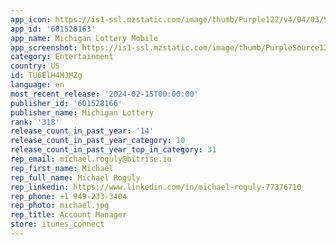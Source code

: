 ```yaml
---
app_icon: https://is1-ssl.mzstatic.com/image/thumb/Purple122/v4/04/03/5c/04035c70-3833-f499-96ad-22ab76076835/AppIcon-1x_U007emarketing-0-7-0-85-220.png/1024x1024bb.png
app_id: '601528163'
app_name: Michigan Lottery Mobile
app_screenshot: https://is1-ssl.mzstatic.com/image/thumb/PurpleSource124/v4/c3/ec/5b/c3ec5b9c-d3ec-2a03-b03f-66f66d4a5f38/22397a3b-a7b5-4fa6-b8c1-1b53cab12a2f_6.5_-_1.png/1242x2688bb.png
category: Entertainment
country: US
id: TU6ElH4MJMZg
language: en
most_recent_release: '2024-02-15T00:00:00'
publisher_id: '601528166'
publisher_name: Michigan Lottery
rank: '318'
release_count_in_past_year: '14'
release_count_in_past_year_category: 10
release_count_in_past_year_top_in_category: 31
rep_email: michael.roguly@bitrise.io
rep_first_name: Michael
rep_full_name: Michael Roguly
rep_linkedin: https://www.linkedin.com/in/michael-roguly-77376710
rep_phone: +1 949-233-3404
rep_photo: michael.jpg
rep_title: Account Manager
store: itunes_connect
---
```

